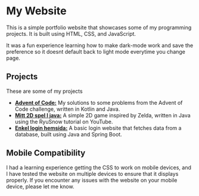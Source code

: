 # My Website

This is a simple portfolio website that showcases some of my programming projects. It is built using HTML, CSS, and JavaScript.

It was a fun experience learning how to make dark-mode work and save the preference so it doesnt default back to light mode everytime you change page.

## Projects

These are some of my projects

- **[Advent of Code:](https://github.com/knottem/adventofcode)** My solutions to some problems from the Advent of Code challenge, written in Kotlin and Java.
- **[Mitt 2D spel I java:](https://github.com/knottem/my2dgame)** A simple 2D game inspired by Zelda, written in Java using the RyuSnow tutorial on YouTube.
- **[Enkel login hemsida:](https://github.com/knottem/website)** A basic login website that fetches data from a database, built using Java and Spring Boot.

## Mobile Compatibility

I had a learning experience getting the CSS to work on mobile devices, and I have tested the website on multiple devices to ensure that it displays properly. If you encounter any issues with the website on your mobile device, please let me know.
